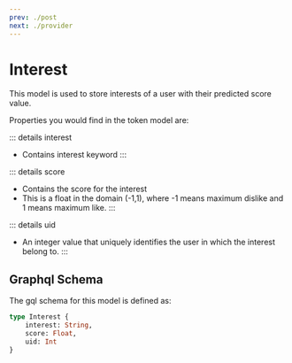 ```yaml
---
prev: ./post
next: ./provider
---
```

# Interest
This model is used to store interests of a user with their predicted score value.

Properties you would find in the token model are:

::: details interest <Badge text="required" type="warning" />
- Contains interest keyword
:::

::: details score <Badge text="required" type="warning" />
- Contains the score for the interest
- This is a float in the domain (-1,1), where -1 means maximum dislike and 1 means maximum like.
:::

::: details uid <Badge text="required" type="warning" />
- An integer value that uniquely identifies the user in which the interest belong to.
:::

## Graphql Schema
The gql schema for this model is defined as:
```graphql
type Interest {
    interest: String,
    score: Float,
    uid: Int
}
```
